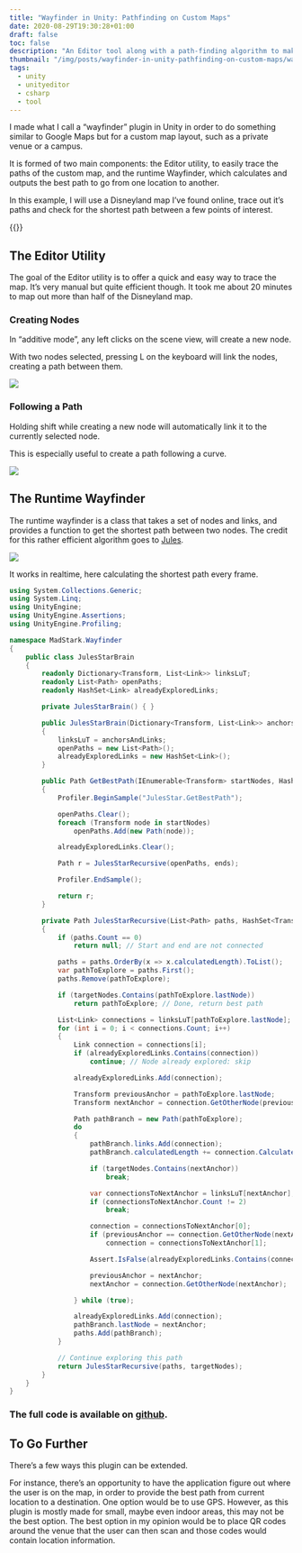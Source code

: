 ```yaml
---
title: "Wayfinder in Unity: Pathfinding on Custom Maps"
date: 2020-08-29T19:30:28+01:00
draft: false
toc: false
description: "An Editor tool along with a path-finding algorithm to make some sort of Google Maps for custom floor-plans within Unity."
thumbnail: "/img/posts/wayfinder-in-unity-pathfinding-on-custom-maps/wayfinder_thumbnail.jpg"
tags:
  - unity
  - unityeditor
  - csharp
  - tool
---
```


I made what I call a “wayfinder” plugin in Unity in order to do something similar to Google Maps but for a custom map layout, such as a private venue or a campus.

It is formed of two main components: the Editor utility, to easily trace the paths of the custom map, and the runtime Wayfinder, which calculates and outputs the best path to go from one location to another.

In this example, I will use a Disneyland map I’ve found online, trace out it’s paths and check for the shortest path between a few points of interest.

{{<youtube IVmNwgkqiGA>}}

## The Editor Utility

The goal of the Editor utility is to offer a quick and easy way to trace the map. It’s very manual but quite efficient though. It took me about 20 minutes to map out more than half of the Disneyland map.

### Creating Nodes

In “additive mode”, any left clicks on the scene view, will create a new node.

With two nodes selected, pressing L on the keyboard will link the nodes, creating a path between them.

![](/img/posts/wayfinder-in-unity-pathfinding-on-custom-maps/create_nodes.gif)

### Following a Path

Holding shift while creating a new node will automatically link it to the currently selected node.

This is especially useful to create a path following a curve.

![](/img/posts/wayfinder-in-unity-pathfinding-on-custom-maps/link_nodes.gif)

## The Runtime Wayfinder

The runtime wayfinder is a class that takes a set of nodes and links, and provides a function to get the shortest path between two nodes.
The credit for this rather efficient algorithm goes to [Jules](https://twitter.com/JulesLagard).

![](/img/posts/wayfinder-in-unity-pathfinding-on-custom-maps/get_shortest_path.gif)

It works in realtime, here calculating the shortest path every frame.

```csharp
using System.Collections.Generic;
using System.Linq;
using UnityEngine;
using UnityEngine.Assertions;
using UnityEngine.Profiling;

namespace MadStark.Wayfinder
{
    public class JulesStarBrain
    {
        readonly Dictionary<Transform, List<Link>> linksLuT;
        readonly List<Path> openPaths;
        readonly HashSet<Link> alreadyExploredLinks;

        private JulesStarBrain() { }

        public JulesStarBrain(Dictionary<Transform, List<Link>> anchorsAndLinks)
        {
            linksLuT = anchorsAndLinks;
            openPaths = new List<Path>();
            alreadyExploredLinks = new HashSet<Link>();
        }

        public Path GetBestPath(IEnumerable<Transform> startNodes, HashSet<Transform> ends)
        {
            Profiler.BeginSample("JulesStar.GetBestPath");

            openPaths.Clear();
            foreach (Transform node in startNodes)
                openPaths.Add(new Path(node));

            alreadyExploredLinks.Clear();

            Path r = JulesStarRecursive(openPaths, ends);

            Profiler.EndSample();

            return r;
        }

        private Path JulesStarRecursive(List<Path> paths, HashSet<Transform> targetNodes)
        {
            if (paths.Count == 0)
                return null; // Start and end are not connected

            paths = paths.OrderBy(x => x.calculatedLength).ToList();
            var pathToExplore = paths.First();
            paths.Remove(pathToExplore);

            if (targetNodes.Contains(pathToExplore.lastNode))
                return pathToExplore; // Done, return best path

            List<Link> connections = linksLuT[pathToExplore.lastNode];
            for (int i = 0; i < connections.Count; i++)
            {
                Link connection = connections[i];
                if (alreadyExploredLinks.Contains(connection))
                    continue; // Node already explored: skip

                alreadyExploredLinks.Add(connection);

                Transform previousAnchor = pathToExplore.lastNode;
                Transform nextAnchor = connection.GetOtherNode(previousAnchor);

                Path pathBranch = new Path(pathToExplore);
                do
                {
                    pathBranch.links.Add(connection);
                    pathBranch.calculatedLength += connection.CalculateCost();

                    if (targetNodes.Contains(nextAnchor))
                        break;

                    var connectionsToNextAnchor = linksLuT[nextAnchor];
                    if (connectionsToNextAnchor.Count != 2)
                        break;

                    connection = connectionsToNextAnchor[0];
                    if (previousAnchor == connection.GetOtherNode(nextAnchor))
                        connection = connectionsToNextAnchor[1];

                    Assert.IsFalse(alreadyExploredLinks.Contains(connection), "Path should not have been explored already.");

                    previousAnchor = nextAnchor;
                    nextAnchor = connection.GetOtherNode(nextAnchor);

                } while (true);

                alreadyExploredLinks.Add(connection);
                pathBranch.lastNode = nextAnchor;
                paths.Add(pathBranch);
            }

            // Continue exploring this path
            return JulesStarRecursive(paths, targetNodes);
        }
    }
}
```

### The full code is available on [github](https://github.com/MadStark/UnityWayfinder).

## To Go Further

There’s a few ways this plugin can be extended.

For instance, there’s an opportunity to have the application figure out where the user is on the map, in order to provide the best path from current location to a destination. One option would be to use GPS. However, as this plugin is mostly made for small, maybe even indoor areas, this may not be the best option. The best option in my opinion would be to place QR codes around the venue that the user can then scan and those codes would contain location information.